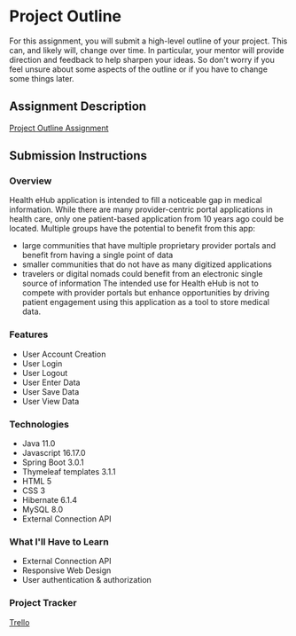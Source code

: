 # Project Outline
For this assignment, you will submit a high-level outline of your project. This can, and likely will, change over time. In particular, your mentor will provide direction and feedback to help sharpen your ideas. So don't worry if you feel unsure about some aspects of the outline or if you have to change some things later.

## Assignment Description
[Project Outline Assignment](https://education.launchcode.org/liftoff/modules/assignments/project-outline)

## Submission Instructions

### Overview
Health eHub application is intended to fill a noticeable gap in medical information.  While there are many provider-centric portal applications in health care,
only one patient-based application from 10 years ago could be located. Multiple groups have the potential to benefit from this app:
* large communities that have multiple proprietary provider portals and benefit from having a single point of data
* smaller communities that do not have as many digitized applications
* travelers or digital nomads could benefit from an electronic single source of information
The intended use for Health eHub is not to compete with provider portals but enhance opportunities by driving 
patient engagement using this application as a tool to store medical data.
### Features
* User Account Creation
* User Login
* User Logout
* User Enter Data
* User Save Data
* User View Data
### Technologies
* Java 11.0
* Javascript 16.17.0
* Spring Boot 3.0.1
* Thymeleaf templates 3.1.1
* HTML 5
* CSS 3
* Hibernate 6.1.4
* MySQL 8.0
* External Connection API
### What I'll Have to Learn
* External Connection API
* Responsive Web Design
* User authentication & authorization
### Project Tracker
[Trello](https://trello.com/invite/b/fjtRsSmY/ATTI645f8975c18877be4f4801cedfe2b6708A05A35A/liftoff)
